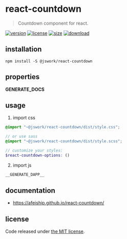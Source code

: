 # react-countdown
> Countdown component for react.

[![version][version-image]][version-url]
[![license][license-image]][license-url]
[![size][size-image]][size-url]
[![download][download-image]][download-url]

## installation
```shell
npm install -S @jswork/react-countdown
```

## properties
__GENERATE_DOCS__

## usage
1. import css
  ```scss
  @import "~@jswork/react-countdown/dist/style.css";

  // or use sass
  @import "~@jswork/react-countdown/dist/style.scss";

  // customize your styles:
  $react-countdown-options: ()
  ```
2. import js
  ```js
__GENERATE_DAPP__
  ```

## documentation
- https://afeiship.github.io/react-countdown/


## license
Code released under [the MIT license](https://github.com/afeiship/react-countdown/blob/master/LICENSE.txt).

[version-image]: https://img.shields.io/npm/v/@jswork/react-countdown
[version-url]: https://npmjs.org/package/@jswork/react-countdown

[license-image]: https://img.shields.io/npm/l/@jswork/react-countdown
[license-url]: https://github.com/afeiship/react-countdown/blob/master/LICENSE.txt

[size-image]: https://img.shields.io/bundlephobia/minzip/@jswork/react-countdown
[size-url]: https://github.com/afeiship/react-countdown/blob/master/dist/react-countdown.min.js

[download-image]: https://img.shields.io/npm/dm/@jswork/react-countdown
[download-url]: https://www.npmjs.com/package/@jswork/react-countdown
